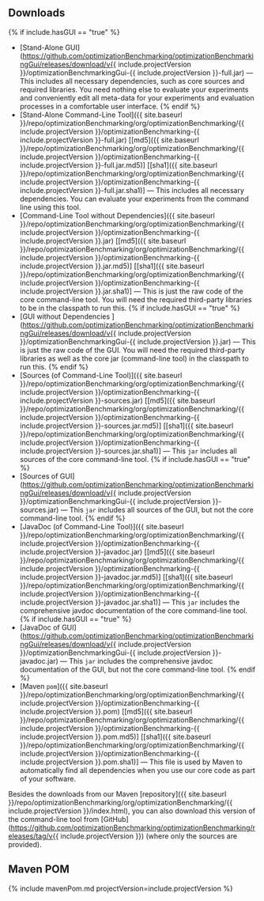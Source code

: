 ## Downloads
{% if include.hasGUI == "true" %}
* [Stand-Alone GUI](https://github.com/optimizationBenchmarking/optimizationBenchmarkingGui/releases/download/v{{ include.projectVersion }}/optimizationBenchmarkingGui-{{ include.projectVersion }}-full.jar) &mdash; This includes all necessary dependencies, such as core sources and required libraries. You need nothing else to evaluate your experiments and conveniently edit all meta-data for your experiments and evaluation processes in a comfortable user interface.
{% endif %}
* [Stand-Alone Command-Line Tool]({{ site.baseurl }}/repo/optimizationBenchmarking/org/optimizationBenchmarking/{{ include.projectVersion }}/optimizationBenchmarking-{{ include.projectVersion }}-full.jar) [[md5]({{ site.baseurl }}/repo/optimizationBenchmarking/org/optimizationBenchmarking/{{ include.projectVersion }}/optimizationBenchmarking-{{ include.projectVersion }}-full.jar.md5)] [[sha1]({{ site.baseurl }}/repo/optimizationBenchmarking/org/optimizationBenchmarking/{{ include.projectVersion }}/optimizationBenchmarking-{{ include.projectVersion }}-full.jar.sha1)] &mdash; This includes all necessary dependencies. You can evaluate your experiments from the command line using this tool.
* [Command-Line Tool without Dependencies]({{ site.baseurl }}/repo/optimizationBenchmarking/org/optimizationBenchmarking/{{ include.projectVersion }}/optimizationBenchmarking-{{ include.projectVersion }}.jar) [[md5]({{ site.baseurl }}/repo/optimizationBenchmarking/org/optimizationBenchmarking/{{ include.projectVersion }}/optimizationBenchmarking-{{ include.projectVersion }}.jar.md5)] [[sha1]({{ site.baseurl }}/repo/optimizationBenchmarking/org/optimizationBenchmarking/{{ include.projectVersion }}/optimizationBenchmarking-{{ include.projectVersion }}.jar.sha1)] &mdash; This is just the raw code of the core command-line tool. You will need the required third-party libraries to be in the classpath to run this.
{% if include.hasGUI == "true" %}
* [GUI without Dependencies ](https://github.com/optimizationBenchmarking/optimizationBenchmarkingGui/releases/download/v{{ include.projectVersion }}/optimizationBenchmarkingGui-{{ include.projectVersion }}.jar) &mdash; This is just the raw code of the GUI. You will need the required third-party libraries as well as the core jar (command-line tool) in the classpath to run this.
{% endif %}
* [Sources (of Command-Line Tool)]({{ site.baseurl }}/repo/optimizationBenchmarking/org/optimizationBenchmarking/{{ include.projectVersion }}/optimizationBenchmarking-{{ include.projectVersion }}-sources.jar) [[md5]({{ site.baseurl }}/repo/optimizationBenchmarking/org/optimizationBenchmarking/{{ include.projectVersion }}/optimizationBenchmarking-{{ include.projectVersion }}-sources.jar.md5)] [[sha1]({{ site.baseurl }}/repo/optimizationBenchmarking/org/optimizationBenchmarking/{{ include.projectVersion }}/optimizationBenchmarking-{{ include.projectVersion }}-sources.jar.sha1)] &mdash; This `jar` includes all sources of the core command-line tool.
{% if include.hasGUI == "true" %}
* [Sources of GUI](https://github.com/optimizationBenchmarking/optimizationBenchmarkingGui/releases/download/v{{ include.projectVersion }}/optimizationBenchmarkingGui-{{ include.projectVersion }}-sources.jar) &mdash; This `jar` includes all sources of the GUI, but not the core command-line tool.
{% endif %}
* [JavaDoc (of Command-Line Tool)]({{ site.baseurl }}/repo/optimizationBenchmarking/org/optimizationBenchmarking/{{ include.projectVersion }}/optimizationBenchmarking-{{ include.projectVersion }}-javadoc.jar) [[md5]({{ site.baseurl }}/repo/optimizationBenchmarking/org/optimizationBenchmarking/{{ include.projectVersion }}/optimizationBenchmarking-{{ include.projectVersion }}-javadoc.jar.md5)] [[sha1]({{ site.baseurl }}/repo/optimizationBenchmarking/org/optimizationBenchmarking/{{ include.projectVersion }}/optimizationBenchmarking-{{ include.projectVersion }}-javadoc.jar.sha1)] &mdash; This `jar` includes the comprehensive javdoc documentation of the core command-line tool.
{% if include.hasGUI == "true" %}
* [JavaDoc of GUI](https://github.com/optimizationBenchmarking/optimizationBenchmarkingGui/releases/download/v{{ include.projectVersion }}/optimizationBenchmarkingGui-{{ include.projectVersion }}-javadoc.jar) &mdash; This `jar` includes the comprehensive javdoc documentation of the GUI, but not the core command-line tool.
{% endif %}
* [Maven `pom`]({{ site.baseurl }}/repo/optimizationBenchmarking/org/optimizationBenchmarking/{{ include.projectVersion }}/optimizationBenchmarking-{{ include.projectVersion }}.pom) [[md5]({{ site.baseurl }}/repo/optimizationBenchmarking/org/optimizationBenchmarking/{{ include.projectVersion }}/optimizationBenchmarking-{{ include.projectVersion }}.pom.md5)] [[sha1]({{ site.baseurl }}/repo/optimizationBenchmarking/org/optimizationBenchmarking/{{ include.projectVersion }}/optimizationBenchmarking-{{ include.projectVersion }}.pom.sha1)] &mdash; This file is used by Maven to automatically find all dependencies when you use our core code as part of your software.

Besides the downloads from our Maven [repository]({{ site.baseurl }}/repo/optimizationBenchmarking/org/optimizationBenchmarking/{{ include.projectVersion }}/index.html), you can also download this version of the command-line tool from [GitHub](https://github.com/optimizationBenchmarking/optimizationBenchmarking/releases/tag/v{{ include.projectVersion }}) (where only the sources are provided).
## Maven POM
{% include mavenPom.md projectVersion=include.projectVersion %}